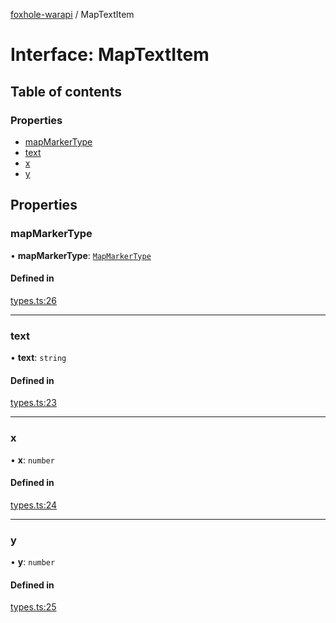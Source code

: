 [foxhole-warapi](../README.md) / MapTextItem

# Interface: MapTextItem

## Table of contents

### Properties

- [mapMarkerType](MapTextItem.md#mapmarkertype)
- [text](MapTextItem.md#text)
- [x](MapTextItem.md#x)
- [y](MapTextItem.md#y)

## Properties

### mapMarkerType

• **mapMarkerType**: [`MapMarkerType`](../README.md#mapmarkertype)

#### Defined in

[types.ts:26](https://github.com/art0rz/foxhole-warapi/blob/4a63186/src/types.ts#L26)

___

### text

• **text**: `string`

#### Defined in

[types.ts:23](https://github.com/art0rz/foxhole-warapi/blob/4a63186/src/types.ts#L23)

___

### x

• **x**: `number`

#### Defined in

[types.ts:24](https://github.com/art0rz/foxhole-warapi/blob/4a63186/src/types.ts#L24)

___

### y

• **y**: `number`

#### Defined in

[types.ts:25](https://github.com/art0rz/foxhole-warapi/blob/4a63186/src/types.ts#L25)

